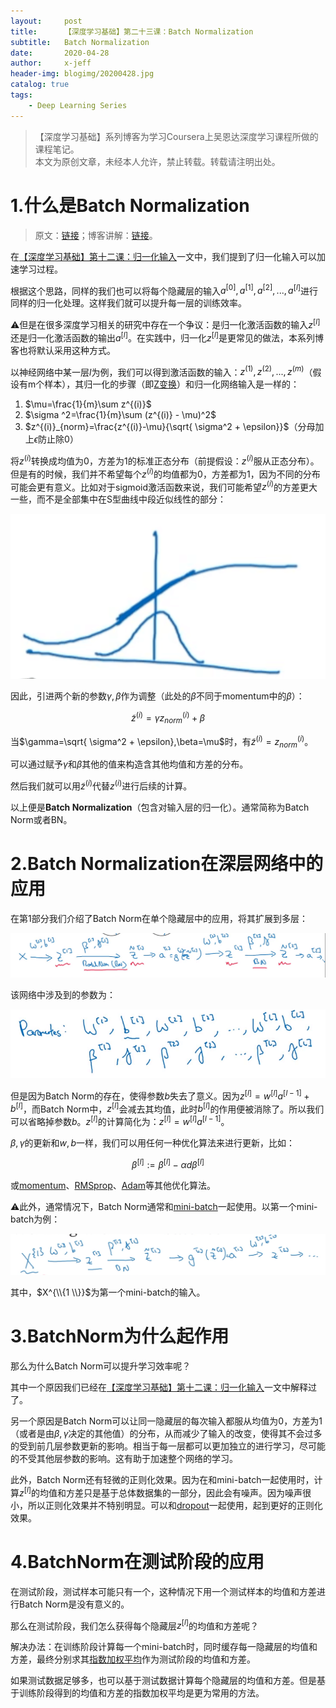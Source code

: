```yaml
---
layout:     post
title:      【深度学习基础】第二十三课：Batch Normalization
subtitle:   Batch Normalization
date:       2020-04-28
author:     x-jeff
header-img: blogimg/20200428.jpg
catalog: true
tags:
    - Deep Learning Series
---
```

>【深度学习基础】系列博客为学习Coursera上吴恩达深度学习课程所做的课程笔记。  
>本文为原创文章，未经本人允许，禁止转载。转载请注明出处。

# 1.什么是Batch Normalization

>原文：[链接](https://github.com/x-jeff/AI_Papers/blob/master/Batch%20Normalization%EF%BC%9AAccelerating%20Deep%20Network%20Training%20by%20Reducing%20Internal%20Covariate%20Shift.pdf)；博客讲解：[链接](http://shichaoxin.com/2021/11/02/%E8%AE%BA%E6%96%87%E9%98%85%E8%AF%BB-Batch-Normalization-Accelerating-Deep-Network-Training-by-Reducing-Internal-Covariate-Shift/)。

在[【深度学习基础】第十二课：归一化输入](http://shichaoxin.com/2020/02/03/深度学习基础-第十二课-归一化输入/)一文中，我们提到了归一化输入可以加速学习过程。

根据这个思路，同样的我们也可以将每个隐藏层的输入$a^{[0]},a^{[1]},a^{[2]},...,a^{[l]}$进行同样的归一化处理。这样我们就可以提升每一层的训练效率。

⚠️但是在很多深度学习相关的研究中存在一个争议：是归一化激活函数的输入$z^{[l]}$还是归一化激活函数的输出$a^{[l]}$。在实践中，归一化$z^{[l]}$是更常见的做法，本系列博客也将默认采用这种方式。

以神经网络中某一层$l$为例，我们可以得到激活函数的输入：$z^{(1)},z^{(2)},...,z^{(m)}$（假设有m个样本），其归一化的步骤（即[Z变换](http://shichaoxin.com/2019/01/30/机器学习基础-第四课-统计学知识之假设检验/)）和归一化网络输入是一样的：

1. $\mu=\frac{1}{m}\sum z^{(i)}$
2. $\sigma ^2=\frac{1}{m}\sum (z^{(i)} - \mu)^2$
3. $z^{(i)}_{norm}=\frac{z^{(i)}-\mu}{\sqrt{ \sigma^2 + \epsilon}}$（分母加上$\epsilon$防止除0）

将$z^{(i)}$转换成均值为0，方差为1的标准正态分布（前提假设：$z^{(i)}$服从正态分布）。但是有的时候，我们并不希望每个$z^{(i)}$的均值都为0，方差都为1，因为不同的分布可能会更有意义。比如对于sigmoid激活函数来说，我们可能希望$z^{(i)}$的方差更大一些，而不是全部集中在S型曲线中段近似线性的部分：

![](https://github.com/x-jeff/BlogImage/raw/master/DeepLearningSeries/Lesson23/23x1.png)

因此，引进两个新的参数$\gamma,\beta$作为调整（此处的$\beta$不同于momentum中的$\beta$）：

$$\widetilde{z}^{(i)}=\gamma z^{(i)}_{norm} + \beta$$

当$\gamma=\sqrt{ \sigma^2 + \epsilon},\beta=\mu$时，有$\widetilde{z}^{(i)}=z^{(i)}_{norm}$。

可以通过赋予$\gamma$和$\beta$其他的值来构造含其他均值和方差的分布。

然后我们就可以用$\widetilde{z}^{(i)}$代替$z^{(i)}$进行后续的计算。

以上便是**Batch Normalization**（包含对输入层的归一化）。通常简称为Batch Norm或者BN。

# 2.Batch Normalization在深层网络中的应用

在第1部分我们介绍了Batch Norm在单个隐藏层中的应用，将其扩展到多层：

![](https://github.com/x-jeff/BlogImage/raw/master/DeepLearningSeries/Lesson23/23x2.png)

该网络中涉及到的参数为：

![](https://github.com/x-jeff/BlogImage/raw/master/DeepLearningSeries/Lesson23/23x3.png)

但是因为Batch Norm的存在，使得参数$b$失去了意义。因为$z^{[l]}=w^{[l]}a^{[l-1]}+b^{[l]}$，而Batch Norm中，$z^{[l]}$会减去其均值，此时$b^{[l]}$的作用便被消除了。所以我们可以省略掉参数$b$。$z^{[l]}$的计算简化为：$z^{[l]}=w^{[l]}a^{[l-1]}$。

$\beta,\gamma$的更新和$w,b$一样，我们可以用任何一种优化算法来进行更新，比如：

$$\beta^{[l]} := \beta^{[l]} -\alpha d\beta^{[l]}$$

或[momentum](http://shichaoxin.com/2020/03/05/深度学习基础-第十七课-Momentum梯度下降法/)、[RMSprop](http://shichaoxin.com/2020/03/13/深度学习基础-第十八课-RMSprop/)、[Adam](http://shichaoxin.com/2020/03/19/深度学习基础-第十九课-Adam优化算法/)等其他优化算法。

⚠️此外，通常情况下，Batch Norm通常和[mini-batch](http://shichaoxin.com/2020/02/20/深度学习基础-第十五课-mini-batch梯度下降法/)一起使用。以第一个mini-batch为例：

![](https://github.com/x-jeff/BlogImage/raw/master/DeepLearningSeries/Lesson23/23x4.png)

其中，$X^{\\{1 \\}}$为第一个mini-batch的输入。

# 3.BatchNorm为什么起作用

那么为什么Batch Norm可以提升学习效率呢？

其中一个原因我们已经在[【深度学习基础】第十二课：归一化输入](http://shichaoxin.com/2020/02/03/深度学习基础-第十二课-归一化输入/)一文中解释过了。

另一个原因是Batch Norm可以让同一隐藏层的每次输入都服从均值为0，方差为1（或者是由$\beta,\gamma$决定的其他值）的分布，从而减少了输入的改变，使得其不会过多的受到前几层参数更新的影响。相当于每一层都可以更加独立的进行学习，尽可能的不受其他层参数的影响。这有助于加速整个网络的学习。

此外，Batch Norm还有轻微的正则化效果。因为在和mini-batch一起使用时，计算$z^{[l]}$的均值和方差只是基于总体数据集的一部分，因此会有噪声。因为噪声很小，所以正则化效果并不特别明显。可以和[dropout](http://shichaoxin.com/2020/02/01/深度学习基础-第十一课-正则化/)一起使用，起到更好的正则化效果。

# 4.BatchNorm在测试阶段的应用

在测试阶段，测试样本可能只有一个，这种情况下用一个测试样本的均值和方差进行Batch Norm是没有意义的。

那么在测试阶段，我们怎么获得每个隐藏层$z^{[l]}$的均值和方差呢？

解决办法：在训练阶段计算每一个mini-batch时，同时缓存每一隐藏层的均值和方差，最终分别求其[指数加权平均](http://shichaoxin.com/2020/02/25/深度学习基础-第十六课-指数加权平均/)作为测试阶段的均值和方差。

如果测试数据足够多，也可以基于测试数据计算每个隐藏层的均值和方差。但是基于训练阶段得到的均值和方差的指数加权平均是更为常用的方法。
